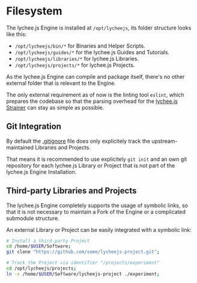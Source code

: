 
# Filesystem

The lychee.js Engine is installed at `/opt/lycheejs`,
its folder structure looks like this:

- `/opt/lycheejs/bin/*` for Binaries and Helper Scripts.
- `/opt/lycheejs/guides/*` for the lychee.js Guides and Tutorials.
- `/opt/lycheejs/libraries/*` for lychee.js Libraries.
- `/opt/lycheejs/projects/*` for lychee.js Projects.

As the lychee.js Engine can compile and package itself,
there's no other external folder that is relevant to
the Engine.

The only external requirement as of now is the linting
tool `eslint`, which prepares the codebase so that the
parsing overhead for the [lychee.js Strainer](../software/lycheejs-strainer.md)
can stay as simple as possible.

## Git Integration

By default the [.gitignore](/.gitignore) file does only
explicitely track the upstream-maintained Libraries and
Projects.

That means it is recommended to use explicitely `git init`
and an own git repository for each lychee.js Library
or Project that is not part of the lychee.js Engine
Installation.

## Third-party Libraries and Projects

The lychee.js Engine completely supports the usage of
symbolic links, so that it is not necessary to maintain
a Fork of the Engine or a complicated submodule structure.

An external Library or Project can be easily integrated
with a symbolic link:

```bash
# Install a third-party Project
cd /home/$USER/Software;
git clone "https://github.com/some/lycheejs-project.git";

# Track the Project via identifier "/projects/experiment"
cd /opt/lycheejs/projects;
ln -s /home/$USER/Software/lycheejs-project ./experiment;
```

